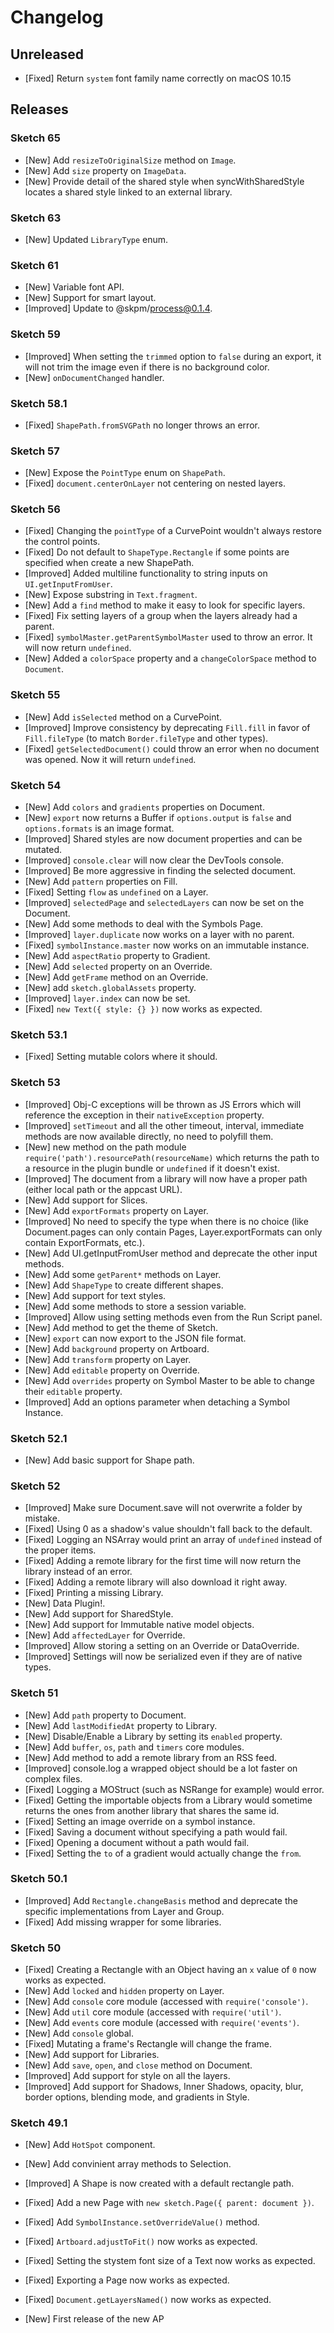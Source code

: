 # Changelog

## Unreleased

- [Fixed] Return `system` font family name correctly on macOS 10.15

## Releases

### Sketch 65

- [New] Add `resizeToOriginalSize` method on `Image`.
- [New] Add `size` property on `ImageData`.
- [New] Provide detail of the shared style when syncWithSharedStyle locates a shared style linked to an external library.

### Sketch 63

- [New] Updated `LibraryType` enum.

### Sketch 61

- [New] Variable font API.
- [New] Support for smart layout.
- [Improved] Update to @skpm/process@0.1.4.

### Sketch 59

- [Improved] When setting the `trimmed` option to `false` during an export, it will not trim the image even if there is no background color.
- [New] `onDocumentChanged` handler.

### Sketch 58.1

- [Fixed] `ShapePath.fromSVGPath` no longer throws an error.

### Sketch 57

- [New] Expose the `PointType` enum on `ShapePath`.
- [Fixed] `document.centerOnLayer` not centering on nested layers.

### Sketch 56

- [Fixed] Changing the `pointType` of a CurvePoint wouldn't always restore the control points.
- [Fixed] Do not default to `ShapeType.Rectangle` if some points are specified when create a new ShapePath.
- [Improved] Added multiline functionality to string inputs on `UI.getInputFromUser`.
- [New] Expose substring in `Text.fragment`.
- [New] Add a `find` method to make it easy to look for specific layers.
- [Fixed] Fix setting layers of a group when the layers already had a parent.
- [Fixed] `symbolMaster.getParentSymbolMaster` used to throw an error. It will now return `undefined`.
- [New] Added a `colorSpace` property and a `changeColorSpace` method to `Document`.

### Sketch 55

- [New] Add `isSelected` method on a CurvePoint.
- [Improved] Improve consistency by deprecating `Fill.fill` in favor of `Fill.fileType` (to match `Border.fileType` and other types).
- [Fixed] `getSelectedDocument()` could throw an error when no document was opened. Now it will return `undefined`.

### Sketch 54

- [New] Add `colors` and `gradients` properties on Document.
- [New] `export` now returns a Buffer if `options.output` is `false` and `options.formats` is an image format.
- [Improved] Shared styles are now document properties and can be mutated.
- [Improved] `console.clear` will now clear the DevTools console.
- [Improved] Be more aggressive in finding the selected document.
- [New] Add `pattern` properties on Fill.
- [Fixed] Setting `flow` as `undefined` on a Layer.
- [Improved] `selectedPage` and `selectedLayers` can now be set on the Document.
- [New] Add some methods to deal with the Symbols Page.
- [Improved] `layer.duplicate` now works on a layer with no parent.
- [Fixed] `symbolInstance.master` now works on an immutable instance.
- [New] Add `aspectRatio` property to Gradient.
- [New] Add `selected` property on an Override.
- [New] Add `getFrame` method on an Override.
- [New] add `sketch.globalAssets` property.
- [Improved] `layer.index` can now be set.
- [Fixed] `new Text({ style: {} })` now works as expected.

### Sketch 53.1

- [Fixed] Setting mutable colors where it should.

### Sketch 53

- [Improved] Obj-C exceptions will be thrown as JS Errors which will reference the exception in their `nativeException` property.
- [Improved] `setTimeout` and all the other timeout, interval, immediate methods are now available directly, no need to polyfill them.
- [New] new method on the path module `require('path').resourcePath(resourceName)` which returns the path to a resource in the plugin bundle or `undefined` if it doesn't exist.
- [Improved] The document from a library will now have a proper path (either local path or the appcast URL).
- [New] Add support for Slices.
- [New] Add `exportFormats` property on Layer.
- [Improved] No need to specify the type when there is no choice (like Document.pages can only contain Pages, Layer.exportFormats can only contain ExportFormats, etc.).
- [New] Add UI.getInputFromUser method and deprecate the other input methods.
- [New] Add some `getParent*` methods on Layer.
- [New] Add `ShapeType` to create different shapes.
- [New] Add support for text styles.
- [New] Add some methods to store a session variable.
- [Improved] Allow using setting methods even from the Run Script panel.
- [New] Add method to get the theme of Sketch.
- [New] `export` can now export to the JSON file format.
- [New] Add `background` property on Artboard.
- [New] Add `transform` property on Layer.
- [New] Add `editable` property on Override.
- [New] Add `overrides` property on Symbol Master to be able to change their `editable` property.
- [Improved] Add an options parameter when detaching a Symbol Instance.

### Sketch 52.1

- [New] Add basic support for Shape path.

### Sketch 52

- [Improved] Make sure Document.save will not overwrite a folder by mistake.
- [Fixed] Using 0 as a shadow's value shouldn't fall back to the default.
- [Fixed] Logging an NSArray would print an array of `undefined` instead of the proper items.
- [Fixed] Adding a remote library for the first time will now return the library instead of an error.
- [Fixed] Adding a remote library will also download it right away.
- [Fixed] Printing a missing Library.
- [New] Data Plugin!.
- [New] Add support for SharedStyle.
- [New] Add support for Immutable native model objects.
- [New] Add `affectedLayer` for Override.
- [Improved] Allow storing a setting on an Override or DataOverride.
- [Improved] Settings will now be serialized even if they are of native types.

### Sketch 51

- [New] Add `path` property to Document.
- [New] Add `lastModifiedAt` property to Library.
- [New] Disable/Enable a Library by setting its `enabled` property.
- [New] Add `buffer`, `os`, `path` and `timers` core modules.
- [New] Add method to add a remote library from an RSS feed.
- [Improved] console.log a wrapped object should be a lot faster on complex files.
- [Fixed] Logging a MOStruct (such as NSRange for example) would error.
- [Fixed] Getting the importable objects from a Library would sometime returns the ones from another library that shares the same id.
- [Fixed] Setting an image override on a symbol instance.
- [Fixed] Saving a document without specifying a path would fail.
- [Fixed] Opening a document without a path would fail.
- [Fixed] Setting the `to` of a gradient would actually change the `from`.

### Sketch 50.1

- [Improved] Add `Rectangle.changeBasis` method and deprecate the specific implementations from Layer and Group.
- [Fixed] Add missing wrapper for some libraries.

### Sketch 50

- [Fixed] Creating a Rectangle with an Object having an `x` value of `0` now works as expected.
- [New] Add `locked` and `hidden` property on Layer.
- [New] Add `console` core module (accessed with `require('console')`.
- [New] Add `util` core module (accessed with `require('util')`.
- [New] Add `events` core module (accessed with `require('events')`.
- [New] Add `console` global.
- [Fixed] Mutating a frame's Rectangle will change the frame.
- [New] Add support for Libraries.
- [New] Add `save`, `open`, and `close` method on Document.
- [Improved] Add support for style on all the layers.
- [Improved] Add support for Shadows, Inner Shadows, opacity, blur, border options, blending mode, and gradients in Style.

### Sketch 49.1

- [New] Add `HotSpot` component.
- [New] Add convinient array methods to Selection.
- [Improved] A Shape is now created with a default rectangle path.
- [Fixed] Add a new Page with `new sketch.Page({ parent: document })`.
- [Fixed] Add `SymbolInstance.setOverrideValue()` method.
- [Fixed] `Artboard.adjustToFit()` now works as expected.
- [Fixed] Setting the stystem font size of a Text now works as expected.
- [Fixed] Exporting a Page now works as expected.
- [Fixed] `Document.getLayersNamed()` now works as expected.

- [New] First release of the new AP
